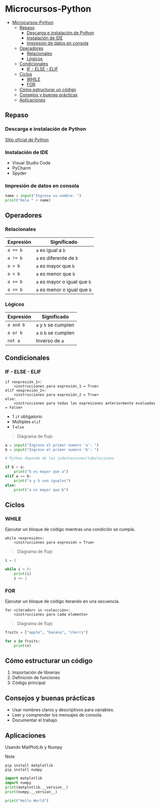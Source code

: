 # Microcursos-Python

- [Microcursos-Python](#microcursos-python)
  - [Repaso](#repaso)
    - [Descarga e instalación de Python](#descarga-e-instalación-de-python)
    - [Instalación de IDE](#instalación-de-ide)
    - [Impresión de datos en consola](#impresión-de-datos-en-consola)
  - [Operadores](#operadores)
    - [Relacionales](#relacionales)
    - [Lógicos](#lógicos)
  - [Condicionales](#condicionales)
    - [IF - ELSE - ELIF](#if---else---elif)
  - [Ciclos](#ciclos)
    - [WHILE](#while)
    - [FOR](#for)
  - [Cómo estructurar un código](#cómo-estructurar-un-código)
  - [Consejos y buenas prácticas](#consejos-y-buenas-prácticas)
  - [Aplicaciones](#aplicaciones)


## Repaso

### Descarga e instalación de Python

[Sitio oficial de Python](https://www.python.org/downloads/)

### Instalación de IDE

- Visual Studio Code
- PyCharm
- Spyder

### Impresión de datos en consola

```python
name = input("Ingrese su nombre: ")
print("Hola " + name)
```

## Operadores

### Relacionales

| Expresión | Significado |
|------|------|
| `a == b` | `a` es igual a `b` |
| `a != b` | `a` es diferente de `b` |
| `a > b` | `a` es mayor que `b` |
| `a < b` | `a` es menor que `b` |
| `a >= b` | `a` es mayor o igual que `b` |
| `a <= b` | `a` es menor o igual que `b` |

### Lógicos

| Expresión | Significado |
|------|------|
| `a and b` | `a` y `b` se cumplen |
| `a or b` | `a` o `b` se cumplen |
| `not a` | Inverso de `a` |

## Condicionales

### IF - ELSE - ELIF

```
if <expresión_1>:
    <instrucciones para expresión_1 = True>
elif <expresión_2>:
    <instrucciones para expresión_2 = True>
else:
    <instrucciones para todas las expresiones anteriormente evaluadas = False>
```

- 1 `if` obligatorio
- Múltiples `elif`
- 1 `else`

> Diagrama de flujo

```python
a = input("Ingrese el primer numero 'a': ")
b = input("Ingrese el primer numero 'b': ")

# Python depende de las indentaciones/tabulaciones

if b > a:
    print("b es mayor que a")
elif a == b:
    print("a y b son iguales")
else:
    print("a es mayor que b")
```

## Ciclos

### WHILE

Ejecutar un bloque de código mientras una condición se cumpla.

```
while <expresión>:
    <instrucciones para expresión = True>
```

> Diagrama de flujo

```python
i = 1

while i < 6:
    print(i)
    i += 1
```

### FOR

Ejecutar un bloque de código iterando en una secuencia.

```
for <iterador> in <colección>:
    <instrucciones para cada elemento>
```

> Diagrama de flujo

```python
fruits = ["apple", "banana", "cherry"]

for x in fruits:
    print(x)
```

## Cómo estructurar un código

1. Importación de librerias
2. Definición de funciones
3. Código principal

## Consejos y buenas prácticas

- Usar nombres claros y descriptivos para variables.
- Leer y comprender los mensajes de consola.
- Documentar el trabajo.

## Aplicaciones

Usando MatPlotLib y Numpy

> [!NOTE]
> 
> ```console
> pip install matplotlib
> pip install numpy
> ```
>
> ```python
> import matplotlib
> import numpy
> print(matplotlib.__version__)
> print(numpy.__version__)
> ```

```python
print("Hello World")
```

